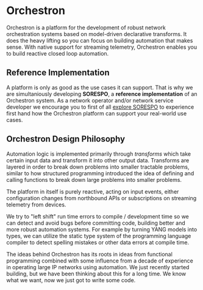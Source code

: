 # Orchestron

Orchestron is a platform for the development of robust network orchestration systems based on model-driven declarative transforms. It does the heavy lifting so you can focus on building automation that makes sense. With native support for streaming telemetry, Orchestron enables you to build reactive closed loop automation.

## Reference Implementation
A platform is only as good as the use cases it can support. That is why we are
simultaniously developing **SORESPO**, a **reference implementation** of an
Orchestron system. As a network operator and/or network service developer we
encourage you to first of all [explore SORESPO](https://github.com/orchestron-orchestrator/sorespo/blob/main/README.md)
to experience first hand how the Orchestron platform can support your
real-world use cases.

## Orchestron Design Philosophy

Automation logic is implemented primarily through *transforms* which take certain input data and transform it into other output data. Transforms are layered in order to break down problems into smaller tractable problems, similar to how structured programming introduced the idea of defining and calling functions to break down large problems into smaller problems.

The platform in itself is purely reactive, acting on input events, either configuration changes from northbound APIs or subscriptions on streaming telemetry from devices.

We try to "left shift" run time errors to compile / development time so we can detect and avoid bugs before committing code, building better and more robust automation systems. For example by turning YANG models into types, we can utilize the static type system of the programming language compiler to detect spelling mistakes or other data errors at compile time.

The ideas behind Orchestron has its roots in ideas from functional programming combined with some influence from a decade of experience in operating large IP networks using automation. We just recently started building, but we have been thinking about this for a long time. We know what we want, now we just got to write some code.
